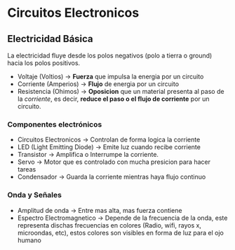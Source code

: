 # Circuitos Electronicos

## Electricidad Básica

La electricidad fluye desde los polos negativos (polo a tierra o ground) hacia los polos positivos. 

- Voltaje (Voltios) $\longrightarrow$ **Fuerza** que impulsa la energia por un circuito
- Corriente (Amperios) $\longrightarrow$ **Flujo** de energia por un circuito
- Resistencia (Ohimos) $\longrightarrow$ **Oposicion** que un material presenta al paso de la *corriente*, es decir, **reduce el paso o el flujo de corriente** por un circuito.

### Componentes electrónicos

- Circuitos Electronicos $\longrightarrow$ Controlan de forma logica la corriente
- LED (Light Emitting Diode) $\longrightarrow$ Emite luz cuando recibe corriente
- Transistor $\longrightarrow$ Amplifica o Interrumpe la corriente.
- Servo $\longrightarrow$ Motor que es controlado con mucha presicion para hacer tareas
- Condensador $\longrightarrow$ Guarda la corriente mientras haya flujo continuo 

### Onda y Señales

- Amplitud de onda $\longrightarrow$ Entre mas alta, mas fuerza contiene
- Espectro Electromagnetico $\longrightarrow$ Depende de la frecuencia de la onda, este representa dischas frecuencias en colores (Radio, wifi, rayos x, microondas, etc), estos colores son visibles en forma de luz para el ojo humano
